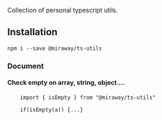 Collection of personal typescript utils.

## Installation

```shell script
npm i --save @miraway/ts-utils
```
### Document

#### Check empty on array, string, object....
```angular2html
    import { isEmpty } from "@miraway/ts-utils"
    
    if(isEmpty(a)) {...}
```
